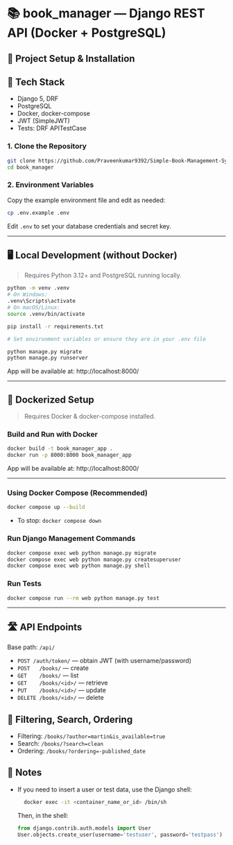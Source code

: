 # 📚 book_manager — Django REST API (Docker + PostgreSQL)

## 🏁 Project Setup & Installation

## 🧰 Tech Stack

- Django 5, DRF
- PostgreSQL
- Docker, docker-compose
- JWT (SimpleJWT)
- Tests: DRF APITestCase

### 1. Clone the Repository

```bash
git clone https://github.com/Praveenkumar9392/Simple-Book-Management-System.git
cd book_manager
```

### 2. Environment Variables

Copy the example environment file and edit as needed:

```bash
cp .env.example .env
```
Edit `.env` to set your database credentials and secret key.

---

## 🖥️ Local Development (without Docker)

> Requires Python 3.12+ and PostgreSQL running locally.

```bash
python -m venv .venv
# On Windows:
.venv\Scripts\activate
# On macOS/Linux:
source .venv/bin/activate

pip install -r requirements.txt

# Set environment variables or ensure they are in your .env file

python manage.py migrate
python manage.py runserver
```

App will be available at: http://localhost:8000/

---

## 🐳 Dockerized Setup

> Requires Docker & docker-compose installed.

### Build and Run with Docker

```bash
docker build -t book_manager_app .
docker run -p 8000:8000 book_manager_app
```

App will be available at: http://localhost:8000/

---

### Using Docker Compose (Recommended)

```bash
docker compose up --build

```
- To stop: `docker compose down`

### Run Django Management Commands

```bash
docker compose exec web python manage.py migrate
docker compose exec web python manage.py createsuperuser
docker compose exec web python manage.py shell
```

### Run Tests

```bash
docker compose run --rm web python manage.py test
```

---
## 🛣️ API Endpoints


Base path: `/api/`
- `POST /auth/token/` — obtain JWT (with username/password)
- `POST   /books/` — create
- `GET    /books/` — list 
- `GET    /books/<id>/` — retrieve
- `PUT    /books/<id>/` — update
- `DELETE /books/<id>/` — delete


## 🔎 Filtering, Search, Ordering

- Filtering: `/books/?author=martin&is_available=true`
- Search: `/books/?search=clean`
- Ordering: `/books/?ordering=-published_date`


## 📌 Notes

- If you need to insert a user or test data, use the Django shell:

  ```bash
    docker exec -it <container_name_or_id> /bin/sh
  ```
  
  Then, in the shell:
  ```python
  from django.contrib.auth.models import User
  User.objects.create_user(username='testuser', password='testpass')
  ```
